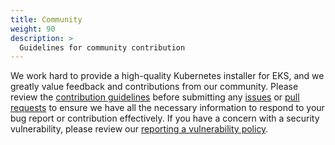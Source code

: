 ```yaml
---
title: Community
weight: 90
description: >
  Guidelines for community contribution
---
```


We work hard to provide a high-quality Kubernetes installer for EKS,
and we greatly value feedback and contributions from our community. Please
review the [contribution guidelines](contributing.md) before
submitting any [issues](https://github.com/aws/eks-anywhere/issues) or
[pull requests](https://github.com/aws/eks-anywhere/pulls) to ensure we have
all the necessary information to respond to your bug report or contribution 
effectively. If you have a concern with a security vulnerability, please
review our [reporting a vulnerability policy](https://github.com/aws/eks-anywhere/security/policy).

